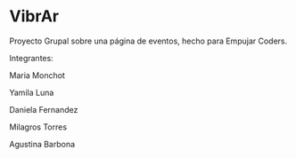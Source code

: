 # VibrAr
Proyecto Grupal sobre una página de eventos, hecho para Empujar Coders.


Integrantes:




Maria Monchot


Yamila Luna 


Daniela Fernandez


Milagros Torres


Agustina Barbona
